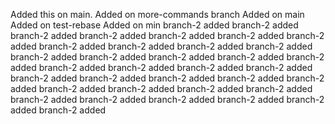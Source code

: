 Added this on main.
Added on more-commands branch
Added on main
Added on test-rebase
Added on min
branch-2 added
branch-2 added
branch-2 added
branch-2 added
branch-2 added
branch-2 added
branch-2 added
branch-2 added
branch-2 added
branch-2 added
branch-2 added
branch-2 added
branch-2 added
branch-2 added
branch-2 added
branch-2 added
branch-2 added
branch-2 added
branch-2 added
branch-2 added
branch-2 added
branch-2 added
branch-2 added
branch-2 added
branch-2 added
branch-2 added
branch-2 added
branch-2 added
branch-2 added
branch-2 added
branch-2 added
branch-2 added
branch-2 added
branch-2 added
branch-2 added
